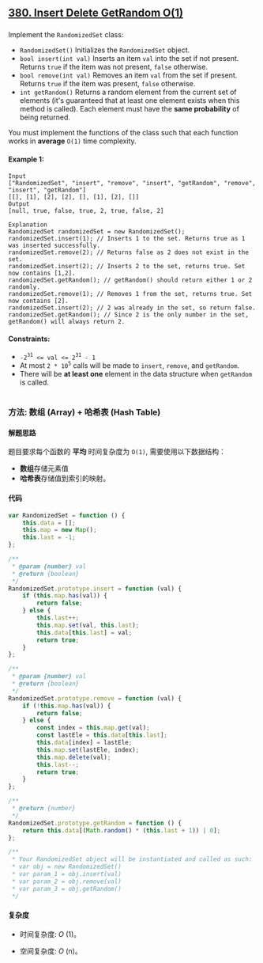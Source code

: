 ## [380. Insert Delete GetRandom O(1)](https://leetcode.com/problems/insert-delete-getrandom-o1/)

###

Implement the `RandomizedSet` class:

-   `RandomizedSet()` Initializes the `RandomizedSet` object.
-   `bool insert(int val)` Inserts an item `val` into the set if not present. Returns `true` if the item was not present, `false` otherwise.
-   `bool remove(int val)` Removes an item `val` from the set if present. Returns `true` if the item was present, `false` otherwise.
-   `int getRandom()` Returns a random element from the current set of elements (it's guaranteed that at least one element exists when this method is called). Each element must have the **same probability** of being returned.

You must implement the functions of the class such that each function works in **average** `O(1)` time complexity.

#### Example 1:

```
Input
["RandomizedSet", "insert", "remove", "insert", "getRandom", "remove", "insert", "getRandom"]
[[], [1], [2], [2], [], [1], [2], []]
Output
[null, true, false, true, 2, true, false, 2]

Explanation
RandomizedSet randomizedSet = new RandomizedSet();
randomizedSet.insert(1); // Inserts 1 to the set. Returns true as 1 was inserted successfully.
randomizedSet.remove(2); // Returns false as 2 does not exist in the set.
randomizedSet.insert(2); // Inserts 2 to the set, returns true. Set now contains [1,2].
randomizedSet.getRandom(); // getRandom() should return either 1 or 2 randomly.
randomizedSet.remove(1); // Removes 1 from the set, returns true. Set now contains [2].
randomizedSet.insert(2); // 2 was already in the set, so return false.
randomizedSet.getRandom(); // Since 2 is the only number in the set, getRandom() will always return 2.
```

#### Constraints:

-   `-2`<sup>`31`</sup>` <= val <= 2`<sup>`31`</sup>` - 1`
-   At most `2 * 10`<sup>`5`</sup> calls will be made to `insert`, `remove`, and `getRandom`.
-   There will be **at least one** element in the data structure when `getRandom` is called.

#

### 方法: 数组 (Array) + 哈希表 (Hash Table)

#### 解题思路

题目要求每个函数的 **平均** 时间复杂度为 `O(1)`, 需要使用以下数据结构：

-   **数组**存储元素值
-   **哈希表**存储值到索引的映射。

#### 代码

```javascript
var RandomizedSet = function () {
    this.data = [];
    this.map = new Map();
    this.last = -1;
};

/**
 * @param {number} val
 * @return {boolean}
 */
RandomizedSet.prototype.insert = function (val) {
    if (this.map.has(val)) {
        return false;
    } else {
        this.last++;
        this.map.set(val, this.last);
        this.data[this.last] = val;
        return true;
    }
};

/**
 * @param {number} val
 * @return {boolean}
 */
RandomizedSet.prototype.remove = function (val) {
    if (!this.map.has(val)) {
        return false;
    } else {
        const index = this.map.get(val);
        const lastEle = this.data[this.last];
        this.data[index] = lastEle;
        this.map.set(lastEle, index);
        this.map.delete(val);
        this.last--;
        return true;
    }
};

/**
 * @return {number}
 */
RandomizedSet.prototype.getRandom = function () {
    return this.data[(Math.random() * (this.last + 1)) | 0];
};

/**
 * Your RandomizedSet object will be instantiated and called as such:
 * var obj = new RandomizedSet()
 * var param_1 = obj.insert(val)
 * var param_2 = obj.remove(val)
 * var param_3 = obj.getRandom()
 */
```

#### 复杂度

-   时间复杂度: _O_ (1)。

-   空间复杂度: _O_ (n)。
